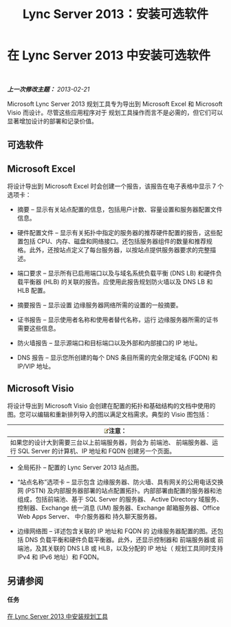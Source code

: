﻿---
title: Lync Server 2013：安装可选软件
TOCTitle: 安装可选软件
ms:assetid: b95b3301-fa1e-4b96-9af4-05b43d39db8d
ms:mtpsurl: https://technet.microsoft.com/zh-cn/library/Gg615032(v=OCS.15)
ms:contentKeyID: 52061104
ms.date: 05/19/2016
mtps_version: v=OCS.15
ms.translationtype: HT
---

# 在 Lync Server 2013 中安装可选软件

 

_**上一次修改主题：** 2013-02-21_

Microsoft Lync Server 2013 规划工具专为导出到 Microsoft Excel 和 Microsoft Visio 而设计。尽管这些应用程序对于 规划工具操作而言不是必需的，但它们可以显著增加设计的部署和记录价值。

## 可选软件

## Microsoft Excel

将设计导出到 Microsoft Excel 时会创建一个报告，该报告在电子表格中显示 7 个选项卡：

  - 摘要 – 显示有关站点配置的信息，包括用户计数、容量设置和服务器配置文件信息。

  - 硬件配置文件 – 显示有关拓扑中指定的服务器的推荐硬件配置的报告，这些配置包括 CPU、内存、磁盘和网络接口。还包括服务器组件的数量和推荐规格。此外，还按站点定义了每台服务器，以按站点提供服务器要求的完整描述。

  - 端口要求 – 显示所有已启用端口以及与域名系统负载平衡 (DNS LB) 和硬件负载平衡器 (HLB) 的关联的报告。应使用此报告规划防火墙以及 DNS LB 和 HLB 配置。

  - 摘要报告 – 显示设置 边缘服务器网络所需的设置的一般摘要。

  - 证书报告 – 显示使用者名称和使用者替代名称，运行 边缘服务器所需的证书需要这些信息。

  - 防火墙报告 – 显示源端口和目标端口以及外部和内部接口的 IP 地址。

  - DNS 报告 – 显示您所创建的每个 DNS 条目所需的完全限定域名 (FQDN) 和 IP/VIP 地址。

## Microsoft Visio

将设计导出到 Microsoft Visio 会创建在配置的拓扑和基础结构的文档中使用的图。您可以编辑和重新排列导入的图以满足文档需求。典型的 Visio 图包括：

<table>
<thead>
<tr class="header">
<th><img src="images/Dn783119.note(OCS.15).gif" title="note" alt="note" />注意：</th>
</tr>
</thead>
<tbody>
<tr class="odd">
<td>如果您的设计大到需要三台以上前端服务器，则会为 前端池、 前端服务器、运行 SQL Server 的计算机、IP 地址和 FQDN 创建另一个页面。</td>
</tr>
</tbody>
</table>


  - 全局拓扑 – 配置的 Lync Server 2013 站点图。

  - “站点名称”选项卡 – 显示包含 边缘服务器、防火墙、具有网关的公用电话交换网 (PSTN) 及内部服务器部署的站点配置拓扑。内部部署由配置的服务器和池组成，包括前端池、基于 SQL Server 的服务器、 Active Directory 域服务、控制器、Exchange 统一消息 (UM) 服务器、Exchange 邮箱服务器、Office Web Apps Server、 中介服务器和 持久聊天服务器。

  - 边缘网络图 – 详述包含关联的 IP 地址和 FQDN 的 边缘服务器配置的图。还包括 DNS 负载平衡和硬件负载平衡器。此外，还显示控制器和 前端服务器或 前端池，及其关联的 DNS LB 或 HLB，以及分配的 IP 地址（ 规划工具同时支持 IPv4 和 IPv6 地址）和 FQDN。

## 另请参阅

#### 任务

[在 Lync Server 2013 中安装规划工具](lync-server-2013-installing-the-planning-tool.md)


